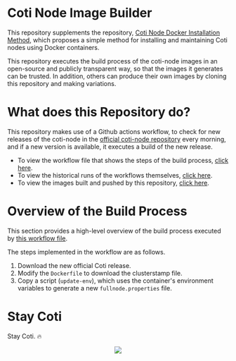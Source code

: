 # Coti Node Image Builder

This repository supplements the repository, <a href="https://github.com/tj-wells/coti-node" target="_blank">Coti Node Docker Installation Method</a>, which proposes a simple method for installing and maintaining Coti nodes using Docker containers.

This repository executes the build process of the coti-node images in an open-source and publicly transparent way, so that the images it generates can be trusted. In addition, others can produce their own images by cloning this repository and making variations.

# What does this Repository do?

This repository makes use of a Github actions workflow, to check for new releases of the coti-node in the <a href="https://github.com/coti-io/coti-node">official coti-node repository</a> every morning, and if a new version is available, it executes a build of the new release.

- To view the workflow file that shows the steps of the build process, <a href="https://github.com/tj-wells/coti-node-images/blob/master/.github/workflows/update-image.yml"  target="_blank">click here</a>.
- To view the historical runs of the workflows themselves, <a href="https://github.com/tj-wells/coti-node-images/actions"  target="_blank">click here</a>.
- To view the images built and pushed by this repository, <a href="https://hub.docker.com/r/atomnode/coti-node"  target="_blank">click here</a>.

# Overview of the Build Process

This section provides a high-level overview of the build process executed by <a href="https://github.com/tj-wells/coti-node-images/blob/master/.github/workflows/update-image.yml"  target="_blank">this workflow file</a>.

The steps implemented in the workflow are as follows.

1. Download the new official Coti release.
2. Modify the `Dockerfile` to download the clusterstamp file.
3. Copy a script (`update-env`), which uses the container's environment variables to generate a new `fullnode.properties` file.

# Stay Coti

Stay Coti. ️‍🔥

<p align="center"><a href="https://twitter.com/tomjwells" target="_blank"><img src="https://cdn.discordapp.com/avatars/343604221331111946/65130831872c9daabdb0d803ce27e594.webp?size=240"></a></p>
